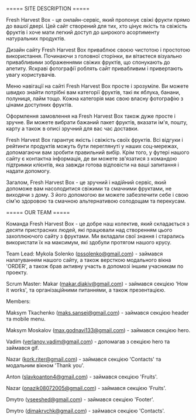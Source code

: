 ===== SITE DESCRIPTION =====

Fresh Harvest Box - це онлайн-сервіс, який пропонує свіжі фрукти прямо до вашої
двері. Цей сайт створений для тих, хто цінує якість та свіжість фруктів і хоче
мати легкий доступ до широкого асортименту натуральних продуктів.

Дизайн сайту Fresh Harvest Box приваблює своєю чистотою і простотою
використання. Починаючи з головної сторінки, ви вітаєтеся візуально привабливими
зображеннями свіжих фруктів, що спонукають до апетиту. Яскраві фотографії
роблять сайт привабливим і привертають увагу користувачів.

Меню навігації на сайті Fresh Harvest Box просте і зрозуміле. Ви можете швидко
знайти потрібні вам категорії фруктів, такі як яблука, банани, полуниця, лайм
тощо. Кожна категорія має свою власну фотографію з цінами доступних фруктів.

Оформлення замовлення на Fresh Harvest Box також дуже просте і зручне. Ви можете
вибрати бажаний пакет фруктів, вказати ім'я, пошту, карту а також в описі
зручний для вас час доставки.

Fresh Harvest Box гарантує якість і свіжість своїх фруктів. Всі відгуки і
рейтинги продуктів можуть бути переглянуті у наших соц-мережах, допомагаючи вам
зробити правильний вибір. Крім того, у футері нашого сайту є контактна
інформація, де ви можете зв'язатися з командою підтримки клієнтів, яка завжди
готова відповісти на ваші запитання і надати допомогу.

Загалом, Fresh Harvest Box - це зручний і надійний сервіс, який допоможе вам
насолодитися свіжими та смачними фруктами, не виходячи з дому. З його допомогою
ви можете забезпечити себе і свою сім'ю здоровою та смачною альтернативою
солодощам та перекусам.

===== OUR TEAM =====

Команда Fresh Harvest Box - це добре наш колектив, який складається з десяти
пристрасних людей, які працювали над створенням цього захоплюючого сайту з
фруктами. Ми вкладали свої знання і старались використати їх на максимум, які
здобули протягом нашого крусу.

Team Lead: Mykola Solenko (pssolenko@gmail.com) - займався налатуванням нашого
сайту, а також версткою модального вікна 'ORDER', а також брав активну участь в
допомозі іншим учасникам по проекту.

Scrum Master: Makar (makar.diakiv@gmail.com) - займався секцією 'How it works',
та організаційними питаннями, а також презентацією.

Members:

Maksym Tkachenko (maks.sansei@gmail.com) - займався секцією header та mobile
menu.

Maksym Moskalov (max.godnavi133@gmail.com) - займався секцією hero.

Vadim (verlanov.vadim@gmail.com) - допомагав з секцією hero та займався gif.

Nazar (kork.riter@gmail.com) - займався секцією 'Contacts' та модальним вікном
'Thank you'.

Anton (slavkoanton4@gmail.com) - займався секцією 'Fruits'.

Nazar (onazik08072005@gmail.com) - займався секцією 'Fruits'.

Dmytro (vseeshed@gmail.com) - займався секцією 'Footer'.

Dmytro (dimakrvchk@gmail.com) - займався секцією 'Contacts'.
